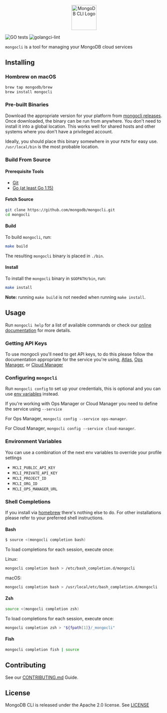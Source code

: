 <p align="center">
  <img width="80" height="80" src="https://raw.github.com/mongodb/mongocli/master/mongocli.png" alt="MongoDB CLI Logo">
</p>


![GO tests](https://github.com/mongodb/mongocli/workflows/GO%20tests/badge.svg)
![golangci-lint](https://github.com/mongodb/mongocli/workflows/golangci-lint/badge.svg)

`mongocli` is a tool for managing your MongoDB cloud services

## Installing

### Hombrew on macOS

```bash
brew tap mongodb/brew
brew install mongocli
```

### Pre-built Binaries

Download the appropriate version for your platform from [mongocli releases](https://github.com/mongodb/mongocli/releases). 
Once downloaded, the binary can be run from anywhere.
You don't need to install it into a global location. 
This works well for shared hosts and other systems where you don't have a privileged account.

Ideally, you should place this binary somewhere in your `PATH` for easy use. `/usr/local/bin` is the most probable location.

### Build From Source 

#### Prerequisite Tools 
- [Git](https://git-scm.com/)
- [Go (at least Go 1.15)](https://golang.org/dl/)

#### Fetch Source

```bash
git clone https://github.com/mongodb/mongocli.git
cd mongocli
```

#### Build

To build `mongocli`, run:

```bash
make build
```

The resulting `mongocli` binary is placed in `./bin`.

#### Install

To install the `mongocli` binary in `$GOPATH/bin`, run:

```bash
make install
```

**Note:** running `make build` is not needed when running `make install`.

## Usage

Run `mongocli help` for a list of available commands
or check our [online documentation](https://docs.mongodb.com/mongocli/master/) for more details.

### Getting API Keys

To use mongocli you'll need to get API keys, to do this please follow the documentation 
appropriate for the service you're using, 
[Atlas](https://docs.atlas.mongodb.com/configure-api-access/),
[Ops Manager](https://docs.opsmanager.mongodb.com/current/tutorial/configure-public-api-access/),
or [Cloud Manager](https://docs.cloudmanager.mongodb.com/tutorial/manage-programmatic-api-keys/)

### Configuring `mongocli`

Run `mongocli config` to set up your credentials, 
this is optional and you can use [env variables](#environment-variables) instead.

If you're working with Ops Manager or Cloud Manager you need to define the service using `--service`

For Ops Manager, `mongocli config --service ops-manager`.

For Cloud Manager, `mongocli config --service cloud-manager`.  

### Environment Variables

You can use a combination of the next env variables to override your profile settings

- `MCLI_PUBLIC_API_KEY`
- `MCLI_PRIVATE_API_KEY`
- `MCLI_PROJECT_ID`
- `MCLI_ORG_ID`
- `MCLI_OPS_MANAGER_URL`

### Shell Completions

If you install via [homebrew](#hombrew-on-macos) there's nothing else to do. 
For other installations please refer to your preferred shell instructions.

#### Bash

```bash
$ source <(mongocli completion bash)
```

To load completions for each session, execute once:

Linux:
```bash
mongocli completion bash > /etc/bash_completion.d/mongocli
```
  
macOS:
```bash
mongocli completion bash > /usr/local/etc/bash_completion.d/mongocli
```

#### Zsh

```bash
source <(mongocli completion zsh)
``` 

To load completions for each session, execute once:

```bash
mongocli completion zsh > "${fpath[1]}/_mongocli"
```

#### Fish

```bash
mongocli completion fish | source
```

## Contributing

See our [CONTRIBUTING.md](CONTRIBUTING.md) Guide.

## License

MongoDB CLI is released under the Apache 2.0 license. See [LICENSE](LICENSE)
